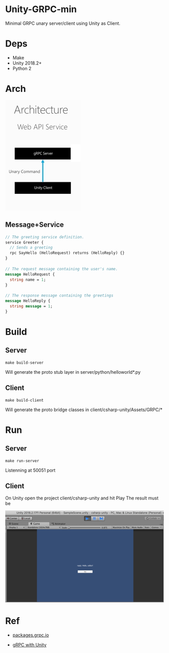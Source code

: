 # Unity-GRPC-min

Minimal GRPC unary server/client using Unity as Client.

# Deps

* Make
* Unity 2018.2+
* Python 2


# Arch

![](doc/grpc-unary-with-unity.png)


## Message+Service

```proto
// The greeting service definition.
service Greeter {
  // Sends a greeting
  rpc SayHello (HelloRequest) returns (HelloReply) {}
}

// The request message containing the user's name.
message HelloRequest {
  string name = 1;
}

// The response message containing the greetings
message HelloReply {
  string message = 1;
}
```

# Build

## Server

    make build-server

Will generate the proto stub layer in server/python/helloworld*.py

## Client

    make build-client

Will generate the proto bridge classes in client/csharp-unity/Assets/GRPC/*


# Run


## Server

    make run-server

Listenning at 50051 port

## Client

On Unity open the project client/csharp-unity and hit Play
The result must be

![](doc/unity-grpc.png)


# Ref

* [packages.grpc.io](https://packages.grpc.io)

* [gRPC with Unity](https://shamaton.orz.hm/blog/archives/553)

